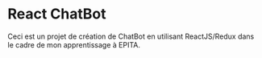 # React ChatBot
Ceci est un projet de création de ChatBot en utilisant ReactJS/Redux dans le cadre de mon apprentissage à EPITA. 
